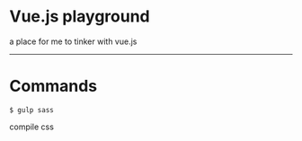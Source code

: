 # Vue.js playground

a place for me to tinker with vue.js

---

# Commands

`$ gulp sass` 

compile css

